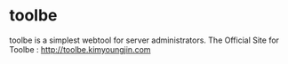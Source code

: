 toolbe
======

toolbe is a simplest webtool for server administrators.
The Official Site for Toolbe : http://toolbe.kimyoungjin.com